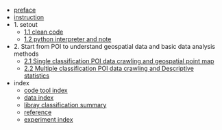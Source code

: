 * [preface](./markdown/preface.md)
* [instruction](./markdown/instruction.md)
* 1\. setout
    * [1.1 clean code](./markdown/cleanCode.md)
    * [1.2 python interpreter and note](./markdown/pythonInterpreterAndNote.md)
* 2\. Start from POI to understand geospatial data and basic data analysis methods 
    * [2.1 Single classification POI data crawling and geospatial point map](./notebook_code/BaiduMapPOI_collection_singleClassification.md)
    * [2.2 Multiple classification POI data crawling and Descriptive statistics](./notebook_code/BaiduMapPOI_collection_multipleClassification.md) 
* index
    * [code tool index](./markdown/codeToolIdx.md)
    * [data index](./markdown/dataIdx.md)
    * [libray classification summary](./markdown/libraryClassiSummary.md)
    * [reference](./markdown/reference.md)
    * [experiment index](./markdown/experimentIdx.md)



